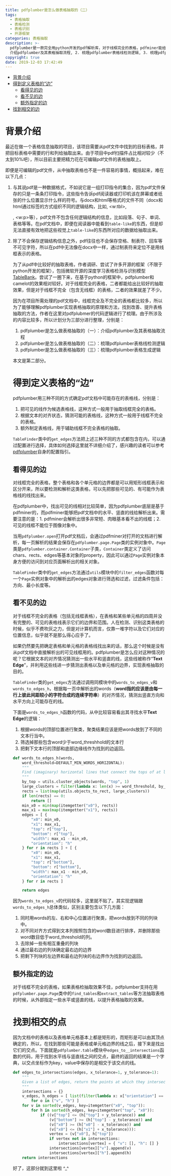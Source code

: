 ```yaml
---
title: pdfplumber是怎么做表格抽取的（二）
tags:
  - 表格抽取
  - 表格检测
  - 表格识别
  - 开源框架
categories: 表格抽取
description: >-
  pdfplumber是一款完全用python开发的pdf解析库，对于线框完全的表格，pdfminer能给出比较好的抽取效果，但是对于线框不完全（包含无线框）的表格，其效果就差了不少。因为在实际项目所需处理的pdf文档中，线框完全及不完全的表格都比较多，所以为了能够理解pdfplumber实现表格抽取的原理和方法，找到改善、提升表格抽取的方法，这里对pdfplubmer的代码逻辑进行了梳理。由于所涉及的内容比较多，所以计划分为三部分进行整理：1.
  介绍pdfplumber及其表格抽取流程, 2. 梳理pdfplumber表格线检测逻辑, 3. 梳理pdfplumber表格生成逻辑。本文是第二部分。
copyright: true
date: 2019-12-03 17:42:49
---
```



- [背景介绍](#%e8%83%8c%e6%99%af%e4%bb%8b%e7%bb%8d)
- [得到定义表格的“边”](#%e5%be%97%e5%88%b0%e5%ae%9a%e4%b9%89%e8%a1%a8%e6%a0%bc%e7%9a%84%e8%be%b9)
  - [看得见的边](#%e7%9c%8b%e5%be%97%e8%a7%81%e7%9a%84%e8%be%b9)
  - [看不见的边](#%e7%9c%8b%e4%b8%8d%e8%a7%81%e7%9a%84%e8%be%b9)
  - [额外指定的边](#%e9%a2%9d%e5%a4%96%e6%8c%87%e5%ae%9a%e7%9a%84%e8%be%b9)
- [找到相交的边](#%e6%89%be%e5%88%b0%e7%9b%b8%e4%ba%a4%e7%9a%84%e8%be%b9)

# 背景介绍

最近在做一个表格信息抽取的项目，该项目需要从pdf文件中找到的目标表格，并把目标表格中需要的行和列给抽取出来。由于项目中pdf扫描件占比相对较少（不太到10%吧），所以目前主要把精力花在可编辑pdf文件的表格抽取上。

即便是可编辑的pdf文件，从中抽取表格也不是一件容易的事情，概括起来，难在以下几点：

1. 与其说pdf是一种数据格式，不如说它是一组打印指令的集合，因为pdf文件保存的只是一条条打印指令，这些指令告诉pdf阅读器或打印机该在屏幕或者纸张的什么位置显示什么样的符号。与docx和html等格式的文件不同（docx和html通过标签的方式组织不同的逻辑结构，比如<table>, <w:tbl>, <p>, <w:p>等），pdf文件不包含任何逻辑结构的信息，比如段落、句子、单词、表格等等。在pdf文档中，即便在阅读器中能看到`table-like`的东西，但是却无法直接有效地把这些视觉上`table-like`的东西所对应的数据给抽取出来。
2. 除了不会保存逻辑结构信息之外，pdf往往也不会保存空格、制表符、回车等不可见字符，所以在pdf中无法像在docx中一样，通过制表符来定位不是用线框表示的表格。

为了从pdf中比较好的抽取表格，作者调研、尝试了许多开源的框架（不限于python开发的框架），包括微软开源的深度学习表格检测与识别模型[TableBank](https://github.com/doc-analysis/TableBank)。尝试了一圈下来，在基于python的框架中，pdfplumber和camelot的效果相对较好。对于线框完全的表格，二者都能给出比较好的抽取效果，但是对于线框不完全（包含无线框）的表格，二者的效果就差了不少。

因为在项目所需处理的pdf文档中，线框完全及不完全的表格都比较多，所以为了能够理解pdfplumber实现表格抽取的原理和方法，找到改善、提升表格抽取的方法，作者在这里对pdfplubmer的代码逻辑进行了梳理。由于所涉及的内容比较多，所以计划分为三部分进行整理，分别是：

1. pdfplumber是怎么做表格抽取的（一）：介绍pdfplumber及其表格抽取流程
2. pdfplumber是怎么做表格抽取的（二）：梳理pdfplumber表格线检测逻辑
3. pdfplumber是怎么做表格抽取的（三）：梳理pdfplumber表格生成逻辑

本文是第二部分。

# 得到定义表格的“边”

pdfplumber用三种不同的方式确定pdf文档中可能存在的表格线，分别是：

1. 把可见的线作为候选表格线，这种方式一般用于抽取线框完全的表格。
2. 根据文本的对齐状态，猜测可能的表格线，这种方式一般用于线框不完全的表格。
3. 额外制定表格线，用于辅助线框不完全表格的抽取。

`TableFinder`类中的`get_edges`方法把上述三种不同的方式都包含在内，可以通过配置进行选择，具体如何选择这里就不详细介绍了，感兴趣的读者可以参考[pdfplumber](https://github.com/jsvine/pdfplumber)自身的配置指引。

## 看得见的边

对线框完全的表格，整个表格和各个单元格的边界都是可以用矩形线框表示和区分开来，所以要检测和解析这类表格，可以先把那些可见的、有可能作为表格线的线找出来。

在pdfplumber中，找出可见的线相对比较简单，因为pdfplumber底层是基于pdfminer的，而pdfminer能够把pdf文档中的水平、竖直的线给解析出来。需要注意的是：1. pdfminer会解析出很多非常短、肉眼基本看不出的线框；2. 可见的线框不能位于图像对象中。

当用`pdfplumber.open`打开pdf文档后，会通过pdfminer对打开的文档进行解析，每一页解析的结果会保存在`pdfplumber.page.Page`类的实例对象中。`Page`类是`pdfplumber.container.Container`子类，`Container`类定义了访问chars、rects、edges等基本对象的property，因此可以通过`Page`实例对象本身方便的访问到对应页面解析出的相关对象。

`TableFinder`类中的`get_edges`方法通过`utils`模块中的`filter_edges`函数对每一个`Page`实例对象中的解析出的edges对象进行筛选和过滤，过滤条件包括：方向、最小长度等。

## 看不见的边

对于线框不完全的表格（包括无线框表格），在表格和某些单元格的四周并没有完整的、可见的表格线表示它们的边界和范围。人在检测、识别这类表格的时候，似乎不费吹灰之力，但是对计算机而言，仅靠一堆字符以及它们对应的位置信息，似乎就不是那么得心应手了。

如果仍然要先把确定表格和单元格的表格线找出来的话，那么这个时候是没有从pdf文档中直接解析出的可见线框用的。pdfplumber是怎么应对这种情况的呢？它根据文本的对齐情况猜测出一些水平和竖直的线，这些线被称作“**Text Edge**”，并利用这些线进一步猜测出表格以及单元格的边界，实现表格抽取的目的。

`TableFinder`类的`get_edges`方法通过调用同模块中的`words_to_edges_v`和`words_to_edges_h`，根据每一页中解析出的words（**word指的应该是由每一行上彼此间距较小的字符合成的连续字符串**）的对齐情况，猜测出竖直方向和水平方向上可能存在的线。

下面是`words_to_edges_h`函数的代码，从中比较容易看出其寻找水平**Text Edge**的逻辑：

1. 根据words的顶部位置进行聚类，聚类结果应该是把words放到了不同的文本行当中。
2. 筛选掉那些包含word少于word_threshhold的文本行
3. 把剩下文本行的顶部和底部边缘线作为找到的边返回。

```python
def words_to_edges_h(words,
    word_threshold=DEFAULT_MIN_WORDS_HORIZONTAL):
    """
    Find (imaginary) horizontal lines that connect the tops of at least `word_threshold` words.
    """
    by_top = utils.cluster_objects(words, "top", 1)
    large_clusters = filter(lambda x: len(x) >= word_threshold, by_top)
    rects = list(map(utils.objects_to_rect, large_clusters))
    if len(rects) == 0:
        return []
    min_x0 = min(map(itemgetter("x0"), rects))
    max_x1 = max(map(itemgetter("x1"), rects))
    edges = [ {
        "x0": min_x0,
        "x1": max_x1,
        "top": r["top"],
        "bottom": r["top"],
        "width": max_x1 - min_x0,
        "orientation": "h"
    } for r in rects ] + [ {
        "x0": min_x0,
        "x1": max_x1,
        "top": r["bottom"],
        "bottom": r["bottom"],
        "width": max_x1 - min_x0,
        "orientation": "h"
    } for r in rects ]

    return edges
```

因为`words_to_edges_v`的代码较多，这里就不贴了。其实现逻辑跟`words_to_edges_h`总体类似，区别主要包含以下几方面：

1. 同时用words的左、右和中心位置进行聚类，把words放到不同的列块中。
2. 对不同对齐方式得到文本列按照包含的word数目进行排序，并删除那些word数目低于word_threshold的列。
3. 去除掉一些有相互重叠的列块
4. 通过最右边的列块确定最右边的边界
5. 把剩下列块的左边界和最右边列块的右边界作为找到的边返回。

## 额外指定的边

对于线框不完全的表格，如果表格检抽取效果不佳，pdfplumber支持在用`pdfplumber.page.Page`类中的`find_tables`和`extract_tables`等方法抽取表格的时候，从外部指定一些水平或竖直的线，以提升表格抽取的效果。

# 找到相交的点

因为文档中的表格以及表格单元格基本上都是矩形的，而矩形是可以由其顶点确定的，所以，在找到那些可能是表格或单元格边界的线之后，接下来是找出它们的交点。下面就是`pdfplumber.table`模块中`edges_to__intersections`函数的代码，用于找到水平线与竖直线之间的交点，最终的返回的结果是一个字典，以交点坐标作为key，value中保存的是相交于该交点的线。

```python
def edges_to_intersections(edges, x_tolerance=1, y_tolerance=1):
    """
    Given a list of edges, return the points at which they intersect within `tolerance` pixels.
    """
    intersections = {}
    v_edges, h_edges = [ list(filter(lambda x: x["orientation"] == o, edges))
        for o in ("v", "h") ]
    for v in sorted(v_edges, key=itemgetter("x0", "top")):
        for h in sorted(h_edges, key=itemgetter("top", "x0")):
            if ((v["top"] <= (h["top"] + y_tolerance)) and
                (v["bottom"] >= (h["top"] - y_tolerance)) and
                (v["x0"] >= (h["x0"] - x_tolerance)) and
                (v["x0"] <= (h["x1"] + x_tolerance))):
                vertex = (v["x0"], h["top"])
                if vertex not in intersections:
                    intersections[vertex] = { "v": [], "h": [] }
                intersections[vertex]["v"].append(v)
                intersections[vertex]["h"].append(h)
    return intersections
```

好了，这部分就到这里啦 ^_^
